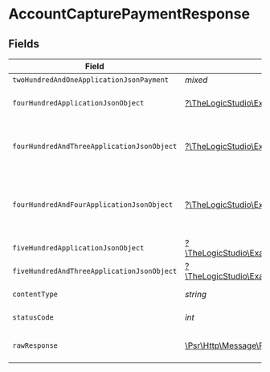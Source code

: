 # AccountCapturePaymentResponse


## Fields

| Field                                                                                                                                                                                    | Type                                                                                                                                                                                     | Required                                                                                                                                                                                 | Description                                                                                                                                                                              |
| ---------------------------------------------------------------------------------------------------------------------------------------------------------------------------------------- | ---------------------------------------------------------------------------------------------------------------------------------------------------------------------------------------- | ---------------------------------------------------------------------------------------------------------------------------------------------------------------------------------------- | ---------------------------------------------------------------------------------------------------------------------------------------------------------------------------------------- |
| `twoHundredAndOneApplicationJsonPayment`                                                                                                                                                 | *mixed*                                                                                                                                                                                  | :heavy_minus_sign:                                                                                                                                                                       | Payment Created                                                                                                                                                                          |
| `fourHundredApplicationJsonObject`                                                                                                                                                       | [?\TheLogicStudio\ExactPayments\Models\Operations\AccountCapturePaymentResponseBody](../../models/operations/AccountCapturePaymentResponseBody.md)                                       | :heavy_minus_sign:                                                                                                                                                                       | **Bad Request**\<br/>When there are errors in the payload.<br/>                                                                                                                          |
| `fourHundredAndThreeApplicationJsonObject`                                                                                                                                               | [?\TheLogicStudio\ExactPayments\Models\Operations\AccountCapturePaymentPaymentsResponseBody](../../models/operations/AccountCapturePaymentPaymentsResponseBody.md)                       | :heavy_minus_sign:                                                                                                                                                                       | **Access Denied**\<br/>Credentials supplied do not grant access to the requested resource.<br/>                                                                                          |
| `fourHundredAndFourApplicationJsonObject`                                                                                                                                                | [?\TheLogicStudio\ExactPayments\Models\Operations\AccountCapturePaymentPaymentsResponseResponseBody](../../models/operations/AccountCapturePaymentPaymentsResponseResponseBody.md)       | :heavy_minus_sign:                                                                                                                                                                       | **Not Found**\<br/>\<br/>When you'll get `401 Unauthorized` response:<br/>- When there are no Accounts/Orders/Payment found.<br/>                                                        |
| `fiveHundredApplicationJsonObject`                                                                                                                                                       | [?\TheLogicStudio\ExactPayments\Models\Operations\AccountCapturePaymentPaymentsResponse500ResponseBody](../../models/operations/AccountCapturePaymentPaymentsResponse500ResponseBody.md) | :heavy_minus_sign:                                                                                                                                                                       | **Internal Server Error**<br/>                                                                                                                                                           |
| `fiveHundredAndThreeApplicationJsonObject`                                                                                                                                               | [?\TheLogicStudio\ExactPayments\Models\Operations\AccountCapturePaymentPaymentsResponse503ResponseBody](../../models/operations/AccountCapturePaymentPaymentsResponse503ResponseBody.md) | :heavy_minus_sign:                                                                                                                                                                       | **Service Unavailable**<br/>                                                                                                                                                             |
| `contentType`                                                                                                                                                                            | *string*                                                                                                                                                                                 | :heavy_check_mark:                                                                                                                                                                       | HTTP response content type for this operation                                                                                                                                            |
| `statusCode`                                                                                                                                                                             | *int*                                                                                                                                                                                    | :heavy_check_mark:                                                                                                                                                                       | HTTP response status code for this operation                                                                                                                                             |
| `rawResponse`                                                                                                                                                                            | [\Psr\Http\Message\ResponseInterface](https://www.php-fig.org/psr/psr-7/#33-psrhttpmessageresponseinterface)                                                                             | :heavy_minus_sign:                                                                                                                                                                       | Raw HTTP response; suitable for custom response parsing                                                                                                                                  |